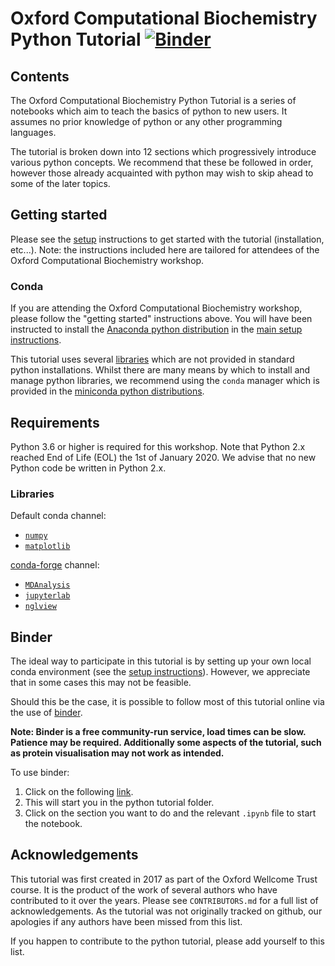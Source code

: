 # Oxford Computational Biochemistry Python Tutorial [![Binder](https://mybinder.org/badge_logo.svg)](https://mybinder.org/v2/gh/bigginlab/OxCompBio/master?filepath=tutorials%2FPython)

## Contents

The Oxford Computational Biochemistry Python Tutorial is a series of notebooks which aim to teach the basics of python to new users. It assumes no prior knowledge of python or any other programming languages.

The tutorial is broken down into 12 sections which progressively introduce various python concepts. We recommend that these be followed in order, however those already acquainted with python may wish to skip ahead to some of the later topics.

## Getting started

Please see the [setup](setup.md) instructions to get started with the tutorial (installation, etc...).
Note: the instructions included here are tailored for attendees of the Oxford Computational Biochemistry workshop.

### Conda

If you are attending the Oxford Computational Biochemistry workshop, please follow the "getting started" instructions above. You will have been instructed to install the [Anaconda python distribution](https://www.anaconda.com/distribution/) in the [main setup instructions](../../setup.md).

This tutorial uses several [libraries](#Libraries) which are not provided in standard python installations. Whilst there are many means by which to install and manage python libraries, we recommend using the `conda` manager which is provided in the [miniconda python distributions](https://docs.conda.io/en/latest/miniconda.html).

## Requirements

Python 3.6 or higher is required for this workshop. Note that Python 2.x reached End of Life (EOL) the 1st of January 2020. We advise that no new Python code be written in Python 2.x.

### Libraries

Default conda channel:

* [`numpy`](https://numpy.org/)
* [`matplotlib`](https://matplotlib.org/)

[conda-forge](https://conda-forge.org/) channel:

* [`MDAnalysis`](https://www.mdanalysis.org/)
* [`jupyterlab`](https://jupyterlab.readthedocs.io/en/stable/)
* [`nglview`](http://nglviewer.org/nglview/latest/)


## Binder

The ideal way to participate in this tutorial is by setting up your own local conda environment (see the [setup instructions](setup.md)). However, we appreciate that in some cases this may not be feasible.

Should this be the case, it is possible to follow most of this tutorial online via the use of [binder](https://mybinder.org/).

**Note: Binder is a free community-run service, load times can be slow. Patience may be required. Additionally some aspects of the tutorial, such as protein visualisation may not work as intended.**

To use binder:

1. Click on the following [link](https://mybinder.org/v2/gh/bigginlab/OxCompBio/master?filepath=tutorials%2FPython).
2. This will start you in the python tutorial folder.
3. Click on the section you want to do and the relevant `.ipynb` file to start the notebook.


## Acknowledgements

This tutorial was first created in 2017 as part of the Oxford Wellcome Trust course. It is the product of the work of several authors who have contributed to it over the years. Please see `CONTRIBUTORS.md` for a full list of acknowledgements. As the tutorial was not originally tracked on github, our apologies if any authors have been missed from this list.

If you happen to contribute to the python tutorial, please add yourself to this list.
